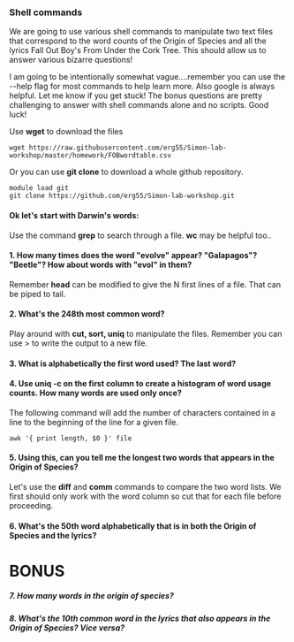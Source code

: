 ### Shell commands

We are going to use various shell commands to manipulate two text files that correspond to the word counts of the Origin of Species and all the lyrics Fall Out Boy's From Under the Cork Tree. This should allow us to answer various bizarre questions!  

I am going to be intentionally somewhat vague....remember you can use the --help flag for most commands to help learn more. Also google is always helpful. Let me know if you get stuck! The bonus questions are pretty challenging to answer with shell commands alone and no scripts. Good luck!

Use **wget** to download the files

``` 
wget https://raw.githubusercontent.com/erg55/Simon-lab-workshop/master/homework/FOBwordtable.csv
```
Or you can use **git clone** to download a whole github repository.

``` 
module load git
git clone https://github.com/erg55/Simon-lab-workshop.git
``` 
#### Ok let's start with Darwin's words:

Use the command **grep** to search through a file. **wc** may be helpful too.. 

#### 1. How many times does the word "evolve" appear? "Galapagos"? "Beetle"? How about words with "evol" in them?



Remember **head** can be modified to give the N first lines of a file. That can be piped to tail. 
#### 2. What's the 248th most common word?




Play around with **cut, sort, uniq** to manipulate the files. Remember you can use \> to write the output to a new file.

#### 3. What is alphabetically the first word used? The last word? 



#### 4. Use uniq -c on the first column to create a histogram of word usage counts. How many words are used only once? 



The following command will add the number of characters contained in a line to the beginning of the line for a given file.
``` 
awk '{ print length, $0 }' file 
``` 
#### 5. Using this, can you tell me the longest two words that appears in the Origin of Species?



Let's use the **diff** and **comm** commands to compare the two word lists. We first should only work with the word column so cut that for each file before proceeding.

#### 6. What's the 50th word alphabetically that is in both the Origin of Species and the lyrics? 


# BONUS


##### 7. How many words in the origin of species?


##### 8. What's the 10th common word in the lyrics that also appears in the Origin of Species? Vice versa? 

